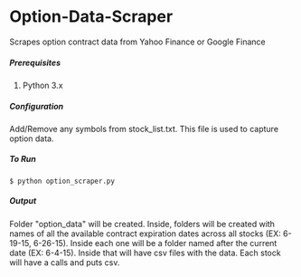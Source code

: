 # Option-Data-Scraper

Scrapes option contract data from Yahoo Finance or Google Finance

##### Prerequisites
1. Python 3.x

##### Configuration

Add/Remove any symbols from stock_list.txt. This file is used to capture option data.

##### To Run
    $ python option_scraper.py
    
##### Output
Folder "option_data" will be created. 
Inside, folders will be created with names of all the available contract expiration dates across all stocks (EX: 6-19-15, 6-26-15). 
Inside each one will be a folder named after the current date (EX: 6-4-15). Inside that will have csv files with the data.
Each stock will have a calls and puts csv.


